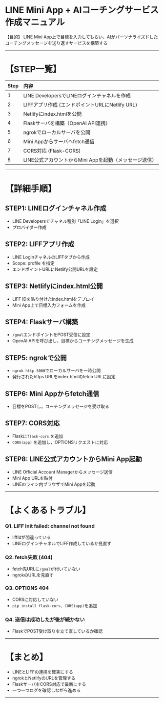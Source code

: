 # LINE Mini App + AIコーチングサービス作成マニュアル

【目的】
LINE Mini App上で目標を入力してもらい，AIがパーソナライズドしたコーチングメッセージを送り返すサービスを構築する

---

# 【STEP一覧】

| Step | 内容 |
|:---|:---|
| 1 | LINE DevelopersでLINEログインチャネルを作成 |
| 2 | LIFFアプリ作成 (エンドポイントURLにNetlify URL) |
| 3 | Netlifyにindex.htmlを公開 |
| 4 | Flaskサーバを構築（OpenAI API連携） |
| 5 | ngrokでローカルサーバを公開 |
| 6 | Mini Appからサーバへfetch通信 |
| 7 | CORS対応 (Flask-CORS) |
| 8 | LINE公式アカウントからMini Appを起動（メッセージ送信） |

---

# 【詳細手順】

## STEP1: LINEログインチャネル作成
- LINE Developersでチャネル種別「LINE Login」を選択
- プロバイダー作成

## STEP2: LIFFアプリ作成
- LINE LoginチャネルのLIFFタブから作成
- Scope: profile を指定
- エンドポイントURLにNetlify公開URLを設定

## STEP3: Netlifyにindex.html公開
- LIFF IDを貼り付けたindex.htmlをデプロイ
- Mini App上で目標入力フォームを作成

## STEP4: Flaskサーバ構築
- `/goal`エンドポイントをPOST受信に設定
- OpenAI APIを呼び出し，目標からコーチングメッセージを生成

## STEP5: ngrokで公開
- `ngrok http 5000`でローカルサーバを一時公開
- 発行されたhttps URLをindex.htmlのfetch URLに設定

## STEP6: Mini Appからfetch通信
- 目標をPOSTし，コーチングメッセージを受け取る

## STEP7: CORS対応
- Flaskに`flask-cors` を追加
- `CORS(app)` を追加し，OPTIONSリクエストに対応

## STEP8: LINE公式アカウントからMini App起動
- LINE Official Account Managerからメッセージ送信
- Mini App URLを貼付
- LINEのライン内ブラウザでMini Appを起動


---

# 【よくあるトラブル】

### Q1. LIFF Init failed: channel not found
- liffIdが間違っている
- LINEログインチャネルでLIFF作成しているか見直す

### Q2. fetch失敗 (404)
- fetch先URLに`/goal`が付いていない
- ngrokのURLを見直す

### Q3. OPTIONS 404
- CORSに対応していない
- `pip install flask-cors`、`CORS(app)`を追加

### Q4. 送信は成功したが後が続かない
- FlaskでPOST受け取りを立て直しているか確認


---

# 【まとめ】

- LINEとLIFFの連携を確実にする
- ngrokとNetlifyのURLを管理する
- FlaskサーバをCORS対応で最新にする
- 一つ一つログを確認しながら進める

---